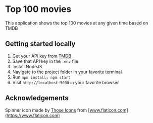# Top 100 movies

This application shows the top 100 movies at any given time based on TMDB

## Getting started locally

1. Get your API key from [TMDB](https://themoviedb.org)
2. Save that API key in the `.env` file
3. Install NodeJS
4. Navigate to the project folder in your favorite terminal
5. Run `npm install; npm start`
6. Visit `http://localhost:5000` in your favorite browser

## Acknowledgements

Spinner icon made by [Those Icons](https://www.flaticon.com/authors/those-icons) from [www.flaticon.com](https://www.flaticon.com)
